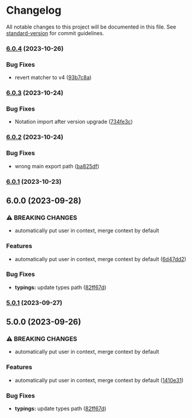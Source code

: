 # Changelog

All notable changes to this project will be documented in this file. See [standard-version](https://github.com/conventional-changelog/standard-version) for commit guidelines.

### [6.0.4](https://github.com/kyrisu/access-control/compare/v6.0.3...v6.0.4) (2023-10-26)


### Bug Fixes

* revert matcher to v4 ([93b7c8a](https://github.com/kyrisu/access-control/commit/93b7c8a52338db01473c99dc72167a44fcb2f272))

### [6.0.3](https://github.com/kyrisu/access-control/compare/v6.0.2...v6.0.3) (2023-10-24)


### Bug Fixes

* Notation import after version upgrade ([734fe3c](https://github.com/kyrisu/access-control/commit/734fe3c00af1c75da066127c037cae7c736d4fb7))

### [6.0.2](https://github.com/kyrisu/access-control/compare/v6.0.1...v6.0.2) (2023-10-24)


### Bug Fixes

* wrong main export path ([ba825df](https://github.com/kyrisu/access-control/commit/ba825df74357e14208aae052d7707f587795efb8))

### [6.0.1](https://github.com/kyrisu/access-control/compare/v6.0.0...v6.0.1) (2023-10-23)

## 6.0.0 (2023-09-28)


### ⚠ BREAKING CHANGES

* automatically put user in context, merge context by default

### Features

* automatically put user in context, merge context by default ([6d47dd2](https://github.com/kyrisu/access-control/commit/6d47dd25c146bd49edf758378e1f5a9ee1a0e320))


### Bug Fixes

* **typings:** update types path ([82ff67d](https://github.com/kyrisu/access-control/commit/82ff67d678c6ad22f06eadad7bed3dd48db5d82d))

### [5.0.1](https://github.com/kyrisu/access-control/compare/v5.0.0...v5.0.1) (2023-09-27)

## 5.0.0 (2023-09-26)


### ⚠ BREAKING CHANGES

* automatically put user in context, merge context by default

### Features

* automatically put user in context, merge context by default ([1410e31](https://github.com/kyrisu/access-control/commit/1410e31438c1def3a53d9c6db2309db59d5201dc))


### Bug Fixes

* **typings:** update types path ([82ff67d](https://github.com/kyrisu/access-control/commit/82ff67d678c6ad22f06eadad7bed3dd48db5d82d))
